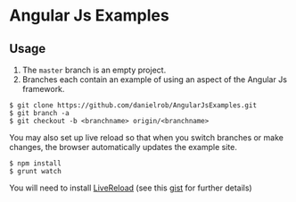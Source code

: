# Angular Js Examples

## Usage
1. The `master` branch is an empty project.  
1. Branches each contain an example of using an aspect of the Angular Js framework. 

```
$ git clone https://github.com/danielrob/AngularJsExamples.git
$ git branch -a
$ git checkout -b <branchname> origin/<branchname>
```
You may also set up live reload so that when you switch branches or make changes, the browser automatically updates the example site. 
```
$ npm install
$ grunt watch
```
You will need to install [LiveReload](http://livereload.com/extensions/) (see this [gist](https://gist.github.com/danielrob/ab8b92ac96f709cc3454) for further details)


